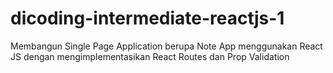 # dicoding-intermediate-reactjs-1
Membangun Single Page Application berupa Note App menggunakan React JS dengan mengimplementasikan React Routes dan Prop Validation

